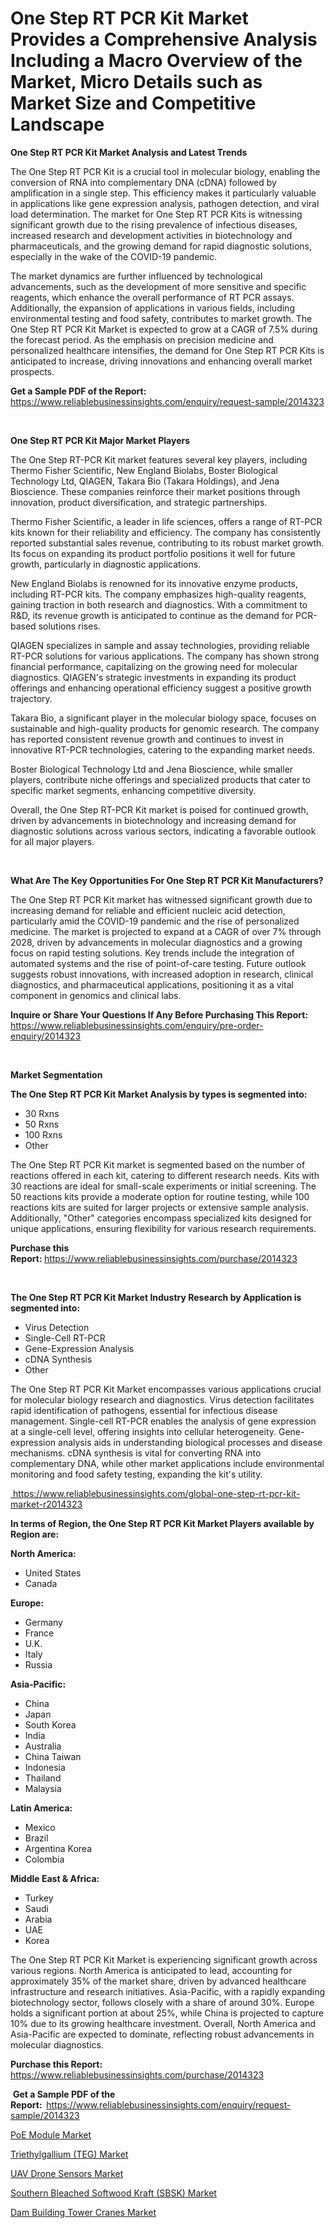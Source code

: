 <p><h1>One Step RT PCR Kit Market Provides a Comprehensive Analysis Including a Macro Overview of the Market, Micro Details such as Market Size and Competitive Landscape</h1></p><p><strong>One Step RT PCR Kit Market Analysis and Latest Trends</strong></p>
<p><p>The One Step RT PCR Kit is a crucial tool in molecular biology, enabling the conversion of RNA into complementary DNA (cDNA) followed by amplification in a single step. This efficiency makes it particularly valuable in applications like gene expression analysis, pathogen detection, and viral load determination. The market for One Step RT PCR Kits is witnessing significant growth due to the rising prevalence of infectious diseases, increased research and development activities in biotechnology and pharmaceuticals, and the growing demand for rapid diagnostic solutions, especially in the wake of the COVID-19 pandemic.</p><p>The market dynamics are further influenced by technological advancements, such as the development of more sensitive and specific reagents, which enhance the overall performance of RT PCR assays. Additionally, the expansion of applications in various fields, including environmental testing and food safety, contributes to market growth. The One Step RT PCR Kit Market is expected to grow at a CAGR of 7.5% during the forecast period. As the emphasis on precision medicine and personalized healthcare intensifies, the demand for One Step RT PCR Kits is anticipated to increase, driving innovations and enhancing overall market prospects.</p></p>
<p><strong>Get a Sample PDF of the Report:&nbsp;</strong> <a href="https://www.reliablebusinessinsights.com/enquiry/request-sample/2014323?utm_campaign=1873&utm_medium=2&utm_source=Github&utm_content=ia&utm_term=17012025&utm_id=one-step-rt-pcr-kit">https://www.reliablebusinessinsights.com/enquiry/request-sample/2014323</a></p>
<p>&nbsp;</p>
<p><strong>One Step RT PCR Kit Major Market Players</strong></p>
<p><p>The One Step RT-PCR Kit market features several key players, including Thermo Fisher Scientific, New England Biolabs, Boster Biological Technology Ltd, QIAGEN, Takara Bio (Takara Holdings), and Jena Bioscience. These companies reinforce their market positions through innovation, product diversification, and strategic partnerships.</p><p>Thermo Fisher Scientific, a leader in life sciences, offers a range of RT-PCR kits known for their reliability and efficiency. The company has consistently reported substantial sales revenue, contributing to its robust market growth. Its focus on expanding its product portfolio positions it well for future growth, particularly in diagnostic applications.</p><p>New England Biolabs is renowned for its innovative enzyme products, including RT-PCR kits. The company emphasizes high-quality reagents, gaining traction in both research and diagnostics. With a commitment to R&D, its revenue growth is anticipated to continue as the demand for PCR-based solutions rises.</p><p>QIAGEN specializes in sample and assay technologies, providing reliable RT-PCR solutions for various applications. The company has shown strong financial performance, capitalizing on the growing need for molecular diagnostics. QIAGEN's strategic investments in expanding its product offerings and enhancing operational efficiency suggest a positive growth trajectory.</p><p>Takara Bio, a significant player in the molecular biology space, focuses on sustainable and high-quality products for genomic research. The company has reported consistent revenue growth and continues to invest in innovative RT-PCR technologies, catering to the expanding market needs.</p><p>Boster Biological Technology Ltd and Jena Bioscience, while smaller players, contribute niche offerings and specialized products that cater to specific market segments, enhancing competitive diversity.</p><p>Overall, the One Step RT-PCR Kit market is poised for continued growth, driven by advancements in biotechnology and increasing demand for diagnostic solutions across various sectors, indicating a favorable outlook for all major players.</p></p>
<p>&nbsp;</p>
<p><strong>What Are The Key Opportunities For One Step RT PCR Kit Manufacturers?</strong></p>
<p><p>The One Step RT PCR Kit market has witnessed significant growth due to increasing demand for reliable and efficient nucleic acid detection, particularly amid the COVID-19 pandemic and the rise of personalized medicine. The market is projected to expand at a CAGR of over 7% through 2028, driven by advancements in molecular diagnostics and a growing focus on rapid testing solutions. Key trends include the integration of automated systems and the rise of point-of-care testing. Future outlook suggests robust innovations, with increased adoption in research, clinical diagnostics, and pharmaceutical applications, positioning it as a vital component in genomics and clinical labs.</p></p>
<p><strong>Inquire or Share Your Questions If Any Before Purchasing This Report:</strong> <a href="https://www.reliablebusinessinsights.com/enquiry/pre-order-enquiry/2014323?utm_campaign=1873&utm_medium=2&utm_source=Github&utm_content=ia&utm_term=17012025&utm_id=one-step-rt-pcr-kit">https://www.reliablebusinessinsights.com/enquiry/pre-order-enquiry/2014323</a></p>
<p>&nbsp;</p>
<p><strong>Market Segmentation</strong></p>
<p><strong>The One Step RT PCR Kit Market Analysis by types is segmented into:</strong></p>
<p><ul><li>30 Rxns</li><li>50 Rxns</li><li>100 Rxns</li><li>Other</li></ul></p>
<p><p>The One Step RT PCR Kit market is segmented based on the number of reactions offered in each kit, catering to different research needs. Kits with 30 reactions are ideal for small-scale experiments or initial screening. The 50 reactions kits provide a moderate option for routine testing, while 100 reactions kits are suited for larger projects or extensive sample analysis. Additionally, "Other" categories encompass specialized kits designed for unique applications, ensuring flexibility for various research requirements.</p></p>
<p><strong>Purchase this Report:&nbsp;</strong><a href="https://www.reliablebusinessinsights.com/purchase/2014323?utm_campaign=1873&utm_medium=2&utm_source=Github&utm_content=ia&utm_term=17012025&utm_id=one-step-rt-pcr-kit">https://www.reliablebusinessinsights.com/purchase/2014323</a></p>
<p>&nbsp;</p>
<p><strong>The One Step RT PCR Kit Market Industry Research by Application is segmented into:</strong></p>
<p><ul><li>Virus Detection</li><li>Single-Cell RT-PCR</li><li>Gene-Expression Analysis</li><li>cDNA Synthesis</li><li>Other</li></ul></p>
<p><p>The One Step RT PCR Kit Market encompasses various applications crucial for molecular biology research and diagnostics. Virus detection facilitates rapid identification of pathogens, essential for infectious disease management. Single-cell RT-PCR enables the analysis of gene expression at a single-cell level, offering insights into cellular heterogeneity. Gene-expression analysis aids in understanding biological processes and disease mechanisms. cDNA synthesis is vital for converting RNA into complementary DNA, while other market applications include environmental monitoring and food safety testing, expanding the kit's utility.</p></p>
<p><a href="https://www.reliablebusinessinsights.com/global-one-step-rt-pcr-kit-market-r2014323?utm_campaign=1873&utm_medium=2&utm_source=Github&utm_content=ia&utm_term=17012025&utm_id=one-step-rt-pcr-kit">&nbsp;https://www.reliablebusinessinsights.com/global-one-step-rt-pcr-kit-market-r2014323</a></p>
<p><strong>In terms of Region, the One Step RT PCR Kit Market Players available by Region are:</strong></p>
<p>
    <p> <strong> North America: </strong>
        <ul>
            <li>United States</li>
            <li>Canada</li>
        </ul>
        </p> 
    <p> <strong> Europe: </strong>
        <ul>
            <li>Germany</li>
            <li>France</li>
            <li>U.K.</li>
            <li>Italy</li>
            <li>Russia</li>
        </ul>
        </p> 
    <p> <strong> Asia-Pacific: </strong>
        <ul>
            <li>China</li>
            <li>Japan</li>
            <li>South Korea</li>
            <li>India</li>
            <li>Australia</li>
            <li>China Taiwan</li>
            <li>Indonesia</li>
            <li>Thailand</li>
            <li>Malaysia</li>
        </ul>
        </p> 
    <p> <strong> Latin America: </strong>
        <ul>
            <li>Mexico</li>
            <li>Brazil</li>
            <li>Argentina Korea</li>
            <li>Colombia</li>
        </ul>
        </p> 
    <p> <strong> Middle East & Africa: </strong>
        <ul>
            <li>Turkey</li>
            <li>Saudi</li>
            <li>Arabia</li>
            <li>UAE</li>
            <li>Korea</li>
        </ul>
    </p>
    </p>
<p><p>The One Step RT PCR Kit Market is experiencing significant growth across various regions. North America is anticipated to lead, accounting for approximately 35% of the market share, driven by advanced healthcare infrastructure and research initiatives. Asia-Pacific, with a rapidly expanding biotechnology sector, follows closely with a share of around 30%. Europe holds a significant portion at about 25%, while China is projected to capture 10% due to its growing healthcare investment. Overall, North America and Asia-Pacific are expected to dominate, reflecting robust advancements in molecular diagnostics.</p></p>
<p><strong>Purchase this Report: </strong><a href="https://www.reliablebusinessinsights.com/purchase/2014323?utm_campaign=1873&utm_medium=2&utm_source=Github&utm_content=ia&utm_term=17012025&utm_id=one-step-rt-pcr-kit">https://www.reliablebusinessinsights.com/purchase/2014323</a></p>
<p>&nbsp;<strong>Get a Sample PDF of the Report:&nbsp;&nbsp;</strong><a href="https://www.reliablebusinessinsights.com/enquiry/request-sample/2014323?utm_campaign=1873&utm_medium=2&utm_source=Github&utm_content=ia&utm_term=17012025&utm_id=one-step-rt-pcr-kit">https://www.reliablebusinessinsights.com/enquiry/request-sample/2014323</a></p>
<p><strong></strong></p>
<p><p><a href="https://github.com/triattwood9919/Market-Research-Report-List-1/blob/main/poe-module-market.md?utm_campaign=1873&utm_medium=2&utm_source=Github&utm_content=ia&utm_term=17012025&utm_id=one-step-rt-pcr-kit">PoE Module Market</a></p><p><a href="https://www.linkedin.com/pulse/market-insights-evaluating-competitors-triethylgallium-j9lif?utm_campaign=1873&utm_medium=2&utm_source=Github&utm_content=ia&utm_term=17012025&utm_id=one-step-rt-pcr-kit">Triethylgallium (TEG) Market</a></p><p><a href="https://github.com/stillsfloria19981/Market-Research-Report-List-1/blob/main/uav-drone-sensors-market.md?utm_campaign=1873&utm_medium=2&utm_source=Github&utm_content=ia&utm_term=17012025&utm_id=one-step-rt-pcr-kit">UAV Drone Sensors Market</a></p><p><a href="https://www.linkedin.com/pulse/southern-bleached-softwood-kraft-sbsk-market-evolution-regional-qxeoc?utm_campaign=1873&utm_medium=2&utm_source=Github&utm_content=ia&utm_term=17012025&utm_id=one-step-rt-pcr-kit">Southern Bleached Softwood Kraft (SBSK) Market</a></p><p><a href="https://www.linkedin.com/pulse/dam-building-tower-cranes-market-size-share-analysis-forecasted-k89hf?utm_campaign=1873&utm_medium=2&utm_source=Github&utm_content=ia&utm_term=17012025&utm_id=one-step-rt-pcr-kit">Dam Building Tower Cranes Market</a></p></p>